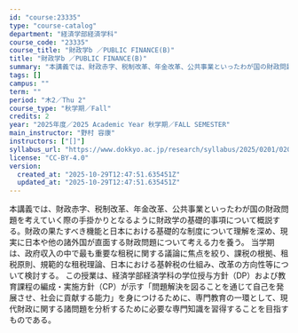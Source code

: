 ```yaml
---
id: "course:23335"
type: "course-catalog"
department: "経済学部経済学科"
course_code: "23335"
course_title: "財政学b ／PUBLIC FINANCE(B)"
title: "財政学b ／PUBLIC FINANCE(B)"
summary: "本講義では、財政赤字、税制改革、年金改革、公共事業といったわが国の財政問題を考えていく際の手掛かりとなるように財政学の基礎的事項について概説する。財政の果たすべき機能と日本における基礎的な制度について理解を深め、現実に日本や他の諸外国が直面…"
tags: []
campus: ""
term: ""
period: "木2／Thu 2"
course_type: "秋学期／Fall"
credits: 2
year: "2025年度／2025 Academic Year 秋学期／FALL SEMESTER"
main_instructor: "野村 容康"
instructors: ["[]"]
syllabus_url: "https://www.dokkyo.ac.jp/research/syllabus/2025/0201/0201_23335_ja_JP.html"
license: "CC-BY-4.0"
version:
  created_at: "2025-10-29T12:47:51.635451Z"
  updated_at: "2025-10-29T12:47:51.635451Z"
---
```

本講義では、財政赤字、税制改革、年金改革、公共事業といったわが国の財政問題を考えていく際の手掛かりとなるように財政学の基礎的事項について概説する。財政の果たすべき機能と日本における基礎的な制度について理解を深め、現実に日本や他の諸外国が直面する財政問題について考える力を養う。 当学期は、政府収入の中で最も重要な租税に関する議論に焦点を絞り、課税の根拠、租税原則、規範的な租税理論、日本における基幹税の仕組み、改革の方向性等について検討する。 この授業は、経済学部経済学科の学位授与方針（DP）および教育課程の編成・実施方針（CP）が示す「問題解決を図ることを通じて自己を発展させ、社会に貢献する能力」を身につけるために、専門教育の一環として、現代財政に関する諸問題を分析するために必要な専門知識を習得することを目指すものである。
